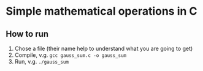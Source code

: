 # Simple mathematical operations in C

## How to run
1. Chose a file (their name help to understand what you are going to get)
2. Compile, v.g.  `gcc gauss_sum.c -o gauss_sum`
3. Run, v.g. `./gauss_sum`
